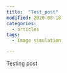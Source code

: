 ```yaml
---
title:  "Test_post"
modified: 2020-08-18
categories:
  - articles
tags:
  - Image simulation

---
```


Testing post